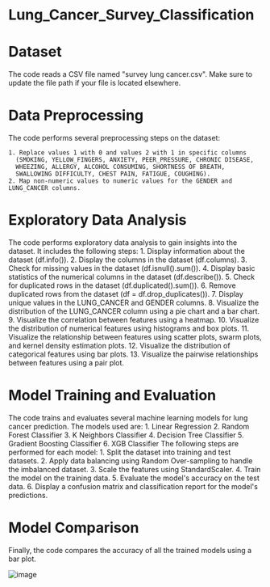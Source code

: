 # Lung_Cancer_Survey_Classification

# Dataset
  The code reads a CSV file named "survey lung cancer.csv".
  Make sure to update the file path if your file is located elsewhere.

# Data Preprocessing
  The code performs several preprocessing steps on the dataset:

    1. Replace values 1 with 0 and values 2 with 1 in specific columns 
      (SMOKING, YELLOW_FINGERS, ANXIETY, PEER_PRESSURE, CHRONIC DISEASE, 
      WHEEZING, ALLERGY, ALCOHOL CONSUMING, SHORTNESS OF BREATH, 
      SWALLOWING DIFFICULTY, CHEST PAIN, FATIGUE, COUGHING).
    2. Map non-numeric values to numeric values for the GENDER and LUNG_CANCER columns.
    
# Exploratory Data Analysis
  The code performs exploratory data analysis to gain insights into the dataset. 
  It includes the following steps:
    1. Display information about the dataset (df.info()).
    2. Display the columns in the dataset (df.columns).
    3. Check for missing values in the dataset (df.isnull().sum()).
    4. Display basic statistics of the numerical columns in the dataset (df.describe()).
    5. Check for duplicated rows in the dataset (df.duplicated().sum()).
    6. Remove duplicated rows from the dataset (df = df.drop_duplicates()).
    7. Display unique values in the LUNG_CANCER and GENDER columns.
    8. Visualize the distribution of the LUNG_CANCER column using a pie chart and a bar chart.
    9. Visualize the correlation between features using a heatmap.
    10. Visualize the distribution of numerical features using histograms and box plots.
    11. Visualize the relationship between features using scatter plots, swarm plots, and kernel density estimation plots.
    12. Visualize the distribution of categorical features using bar plots.
    13. Visualize the pairwise relationships between features using a pair plot.
    
# Model Training and Evaluation
  The code trains and evaluates several machine learning models for lung cancer prediction. The models used are:
    1. Linear Regression
    2. Random Forest Classifier
    3. K Neighbors Classifier
    4. Decision Tree Classifier
    5. Gradient Boosting Classifier
    6. XGB Classifier
  The following steps are performed for each model:
    1. Split the dataset into training and test datasets.
    2. Apply data balancing using Random Over-sampling to handle the imbalanced dataset.
    3. Scale the features using StandardScaler.
    4. Train the model on the training data.
    5. Evaluate the model's accuracy on the test data.
    6. Display a confusion matrix and classification report for the model's predictions.
    
# Model Comparison
  Finally, the code compares the accuracy of all the trained models using a bar plot.

![image](https://github.com/Magda-Elkot/Lung_Cancer_Survey_Classification/assets/121414067/1f9af687-a1f4-41a5-bcb3-32fb230e2cdd)

